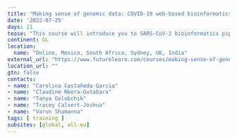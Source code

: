 ```yaml
---
title: "Making sense of genomic data: COVID-19 web-based bioinformatics"
date: '2022-07-25'
days: 21
tease: "This course will introduce you to SARS-CoV-2 bioinformatics pipelines. Learn how to use the web-based tool Galaxy for bioinformatics analyses, including how to input and process data, build a pipeline, and use existing workflows."
continent: GL
location:
  name: "Online, Mexico, South Africa, Sydney, UK, India"
external_url: "https://www.futurelearn.com/courses/making-sense-of-genomic-data-covid-19-web-based-bioinformatics"
location_url: ""
gtn: false
contacts:
- name: "Carolina Castañeda Garcia"
- name: "Claudine Nkera-Gutabara"
- name: "Tanya Golubchik"
- name: "Tracey Calvert-Joshua"
- name: "Varun Shamanna"
tags: [ training ]
subsites: [global, all-eu]
---
```

